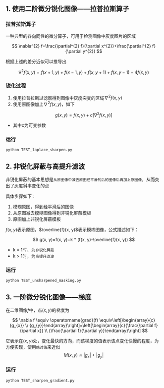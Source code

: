 ## 1. 使用二阶微分锐化图像——拉普拉斯算子

### 拉普拉斯算子

一种典型的各向同性的微分算子，可用于检测图像中灰度图片的区域

$$
\nabla^{2} f=\frac{\partial^{2} f}{\partial x^{2}}+\frac{\partial^{2} f}{\partial y^{2}}
$$

根据上述的差分近似可以推导出

$$
\nabla^{2} f(x, y)=f(x+1, y)+f(x-1, y)+f(x, y+1)+f(x, y-1)-4 f(x, y)
$$

### 锐化过程

1. 使用拉普拉斯过滤器得到图像中灰度突变的区域$\nabla^{2} f(x, y)$
2. 使用原图像加上$\nabla^{2} f(x, y)$，如下

$$
g(x, y)=f(x, y)+c\left[\nabla^{2} f(x, y)\right]
$$

- 其中c为可变参数

### 运行
```python
python TEST_laplace_sharpen.py
```


## 2. 非锐化屏蔽与高提升滤波

非锐化屏蔽的基本思想是`从原图像中减去原图经平滑的后的图像后再加上原图像`，从而突出了灰度斜率变化的点

具体步骤如下：
1. 模糊原图，得到经平滑后的图像
2. 从原图减去模糊图像得到非锐化屏蔽模板
3. 原图加上非锐化屏蔽模板

$f(x, y)$表示原图，$\overline{f}(x, y)$表示模糊图像，公式描述如下：

$$
g(x, y)=f(x, y)+k * (f(x, y)-\overline{f}(x, y))
$$

- k = 1时，为`非锐化屏蔽`
- k > 1时，为`高提升滤波`

### 运行
```python
python TEST_unsharpened_masking.py
```

## 3. 一阶微分锐化图像——梯度

在二维图像$f$中，点$(x, y)$的梯度为

$$
\nabla f \equiv \operatorname{grad}(f) \equiv\left[\begin{array}{c}{g_{x}} \\ {g_{y}}\end{array}\right]=\left[\begin{array}{c}{\frac{\partial f}{\partial x}} \\ {\frac{\partial f}{\partial y}}\end{array}\right]
$$

它表示在$(x, y)$处，变化最快的方向，而该梯度的值表示该点变化快慢的程度，为方便实现，使用`绝对值`来近似
$$
M(x, y) \approx\left|g_{x}\right|+\left|g_{y}\right|
$$

### 运行
```python
python TEST_sharpen_gradient.py
```
